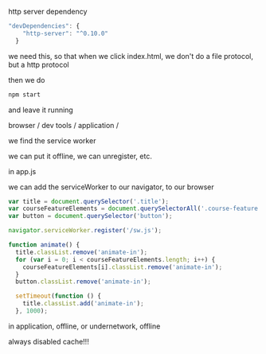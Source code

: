 http server dependency

```js
"devDependencies": {
    "http-server": "^0.10.0"
  }
```

we need this, so that when we click index.html, we don't do a file protocol, but a http protocol

then we do

```js
npm start
```

and leave it running




browser / dev tools / application /

we find the service worker

we can put it offline, we can unregister, etc.


in app.js

we can add the serviceWorker to our navigator, to our browser

```js
var title = document.querySelector('.title');
var courseFeatureElements = document.querySelectorAll('.course-feature');
var button = document.querySelector('button');

navigator.serviceWorker.register('/sw.js');

function animate() {
  title.classList.remove('animate-in');
  for (var i = 0; i < courseFeatureElements.length; i++) {
    courseFeatureElements[i].classList.remove('animate-in');
  }
  button.classList.remove('animate-in');

  setTimeout(function () {
    title.classList.add('animate-in');
  }, 1000);
```



in application, offline, or undernetwork, offline

always disabled cache!!!














